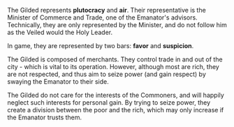 The Gilded represents **plutocracy** and **air**. Their representative is the Minister of Commerce and Trade, one of the Emanator's advisors. Technically, they are only represented by the Minister, and do not follow him as the Veiled would the Holy Leader.

In game, they are represented by two bars: **favor** and **suspicion**. 

The Gilded is composed of merchants. They control trade in and out of the city - which is vital to its operation. However, although most are rich, they are not respected, and thus aim to seize power (and gain respect) by swaying the Emanator to their side.

The Gilded do not care for the interests of the Commoners, and will happily neglect such interests for personal gain. By trying to seize power, they create a division between the poor and the rich, which may only increase if the Emanator trusts them.